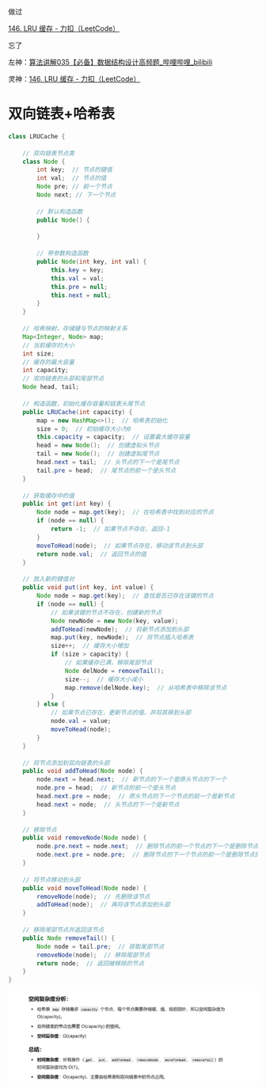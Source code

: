 

做过



[146. LRU 缓存 - 力扣（LeetCode）](https://leetcode.cn/problems/lru-cache/description/?envType=study-plan-v2&envId=top-100-liked)





忘了







左神：[算法讲解035【必备】数据结构设计高频题_哔哩哔哩_bilibili](https://www.bilibili.com/video/BV1nF411y7rD?spm_id_from=333.788.recommend_more_video.-1&vd_source=96c1635797a0d7626fb60e973a29da38)



灵神：[146. LRU 缓存 - 力扣（LeetCode）](https://leetcode.cn/problems/lru-cache/solutions/2456294/tu-jie-yi-zhang-tu-miao-dong-lrupythonja-czgt/?envType=study-plan-v2&envId=top-100-liked)



# 双向链表+哈希表





```java
class LRUCache {

    // 双向链表节点类
    class Node {
        int key;  // 节点的键值
        int val;  // 节点的值
        Node pre; // 前一个节点
        Node next; // 下一个节点

        // 默认构造函数
        public Node() {

        }

        // 带参数构造函数
        public Node(int key, int val) {
            this.key = key;
            this.val = val;
            this.pre = null;
            this.next = null;
        }
    }

    // 哈希映射，存储键与节点的映射关系
    Map<Integer, Node> map;
    // 当前缓存的大小
    int size;
    // 缓存的最大容量
    int capacity;
    // 双向链表的头部和尾部节点
    Node head, tail;

    // 构造函数，初始化缓存容量和链表头尾节点
    public LRUCache(int capacity) {
        map = new HashMap<>();  // 哈希表初始化
        size = 0;  // 初始缓存大小为0
        this.capacity = capacity;  // 设置最大缓存容量
        head = new Node();  // 创建虚拟头节点
        tail = new Node();  // 创建虚拟尾节点
        head.next = tail;  // 头节点的下一个是尾节点
        tail.pre = head;  // 尾节点的前一个是头节点
    }

    // 获取缓存中的值
    public int get(int key) {
        Node node = map.get(key);  // 在哈希表中找到对应的节点
        if (node == null) {
            return -1;  // 如果节点不存在，返回-1
        }
        moveToHead(node);  // 如果节点存在，移动该节点到头部
        return node.val;  // 返回节点的值
    }

    // 放入新的键值对
    public void put(int key, int value) {
        Node node = map.get(key);  // 查找是否已存在该键的节点
        if (node == null) {
            // 如果该键的节点不存在，创建新的节点
            Node newNode = new Node(key, value);
            addToHead(newNode);  // 将新节点添加到头部
            map.put(key, newNode);  // 将节点插入哈希表
            size++;  // 缓存大小增加
            if (size > capacity) {
                // 如果缓存已满，移除尾部节点
                Node delNode = removeTail();
                size--;  // 缓存大小减小
                map.remove(delNode.key);  // 从哈希表中移除该节点
            }
        } else {
            // 如果节点已存在，更新节点的值，并将其移到头部
            node.val = value;
            moveToHead(node);
        }
    }

    // 将节点添加到双向链表的头部
    public void addToHead(Node node) {
        node.next = head.next;  // 新节点的下一个是原头节点的下一个
        node.pre = head;  // 新节点的前一个是头节点
        head.next.pre = node;  // 原头节点的下一个节点的前一个是新节点
        head.next = node;  // 头节点的下一个是新节点
    }

    // 移除节点
    public void removeNode(Node node) {
        node.pre.next = node.next;  // 删除节点的前一个节点的下一个是删除节点的下一个节点
        node.next.pre = node.pre;  // 删除节点的下一个节点的前一个是删除节点的前一个节点
    }

    // 将节点移动到头部
    public void moveToHead(Node node) {
        removeNode(node);  // 先删除该节点
        addToHead(node);  // 再将该节点添加到头部
    }

    // 移除尾部节点并返回该节点
    public Node removeTail() {
        Node node = tail.pre;  // 获取尾部节点
        removeNode(node);  // 移除尾部节点
        return node;  // 返回被移除的节点
    }
}

```



![{22C71C14-AAB9-4CEA-8A2A-3F2DE257D2AD}](assets/{22C71C14-AAB9-4CEA-8A2A-3F2DE257D2AD}.png)
